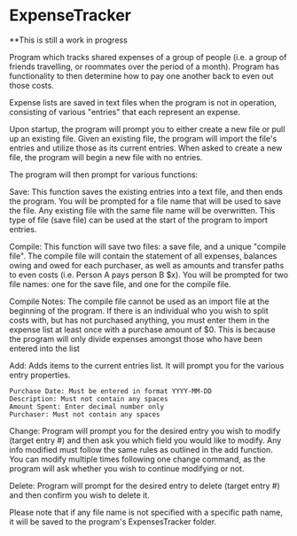 # ExpenseTracker

**This is still a work in progress

Program which tracks shared expenses of a group of people (i.e. a group of friends travelling, or roommates over the period of a month). 
Program has functionality to then determine how to pay one another back to even out those costs. 

Expense lists are saved in text files when the program is not in operation, consisting of various "entries" that each represent an expense.
			
Upon startup, the program will prompt you to either create a new file or pull up an existing file. 
	Given an existing file, the program will import the file's entries and utilize those as its current entries.
	When asked to create a new file, the program will begin a new file with no entries.
			
The program will then prompt for various functions:

Save:
	This function saves the existing entries into a text file, and then ends the program.
	You will be prompted for a file name that will be used to save the file.
	Any existing file with the same file name will be overwritten.
	This type of file (save file) can be used at the start of the program to import entries. 
			
Compile:
	This function will save two files: a save file, and a unique "compile file".
	The compile file will contain the statement of all expenses, balances owing and owed for each purchaser, as well as amounts and 	transfer paths to even costs (i.e. Person A pays person B $x).
	You will be prompted for two file names: one for the save file, and one for the compile file.
				
Compile Notes:
	The compile file cannot be used as an import file at the beginning of the program.
	If there is an individual who you wish to split costs with, but has not purchased anything, you must enter them in the expense 		list at least once with a purchase amount of $0. This is because the program will only divide expenses amongst those who have 		been entered into the list
			
			
Add:
	Adds items to the current entries list. It will prompt you for the various entry properties.
	
	Purchase Date: Must be entered in format YYYY-MM-DD
	Description: Must not contain any spaces
	Amount Spent: Enter decimal number only
	Purchaser: Must not contain any spaces
			
Change:
	Program will prompt you for the desired entry you wish to modify (target entry #) and then ask you which field you would like to 
	modify. Any info modified must follow the same rules as outlined in the add function. You can modify multiple times following 
	one change command, as the program will ask whether you wish to continue modifying or not.
			
Delete:
  	Program will prompt for the desired entry to delete (target entry #) and then confirm you wish to delete it. 
			
				
Please note that if any file name is not specified with a specific path name, it will be saved to the program's ExpensesTracker folder.
